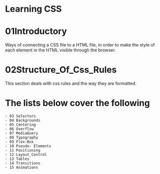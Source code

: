 # Learning CSS

# 01Introductory
Ways of connecting a CSS file to a HTML file, in order to make the style of each element in the HTML visible through the browser. 

# 02Structure_Of_Css_Rules
This section deals with css rules and the way they are formatted.

# The lists below cover the following
    - 03 Selectors
    - 04 Backgrounds
    - 05 Centering
    - 06 Overflow
    - 07 MediaQuery
    - 08 Typography
    - 09 Flex-Box
    - 10 Pseudo- Elements
    - 11 Positioning
    - 12 Layout_Control
    - 13 Tables
    - 14 Transitions
    - 15 Animations



